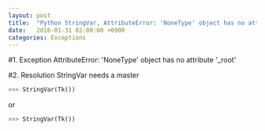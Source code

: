 ```yaml
---
layout: post
title:  "Python StringVar, AttributeError: 'NoneType' object has no attribute '_root'"
date:   2016-01-31 02:00:00 +0900
categories: Exceptions
---
```

#1. Exception
AttributeError: 'NoneType' object has no attribute '_root'


#2. Resolution
StringVar needs a master

``` python
>>> StringVar(Tk())
```
or
``` python
>>> StringVar(Tk())
```